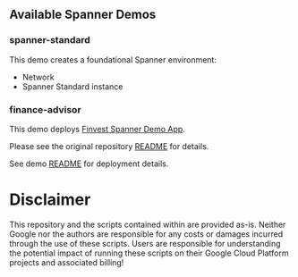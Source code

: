 ## Available Spanner Demos

### spanner-standard

This demo creates a foundational Spanner environment:

* Network
* Spanner Standard instance


### finance-advisor

This demo deploys [Finvest Spanner Demo App](https://github.com/GoogleCloudPlatform/generative-ai/tree/main/gemini/sample-apps/finance-advisor-spanner).

Please see the original repository [README](https://github.com/GoogleCloudPlatform/generative-ai/blob/main/gemini/sample-apps/finance-advisor-spanner/README.md) for details.

See demo [README](./finance-advisor/README.md) for deployment details.


# Disclaimer

This repository and the scripts contained within are provided as-is. Neither Google nor the authors are responsible for any costs or damages incurred through the use of these scripts. Users are responsible for understanding the potential impact of running these scripts on their Google Cloud Platform projects and associated billing!
